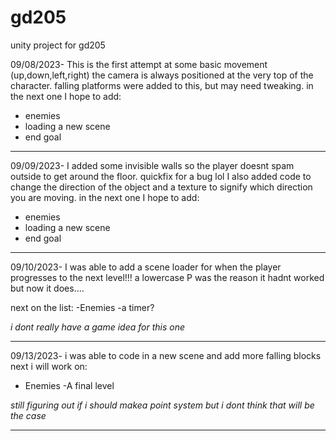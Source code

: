 # gd205
unity project for gd205

09/08/2023-
This is the first attempt at some basic movement (up,down,left,right)
the camera is always positioned at the very top of the character.
falling platforms were added to this, but may need tweaking.
in the next one I hope to add:

 - enemies
 - loading a new scene
 - end goal
---
09/09/2023-
I added some invisible walls so the player doesnt spam outside to get around the floor. quickfix for a bug lol
I also added code to change the direction of the object and a texture to signify which direction you are moving.
in the next one I hope to add:

 - enemies
 - loading a new scene
 - end goal

---
09/10/2023- 
I was able to add a scene loader for when the player progresses to the next level!!! 
a lowercase P was the reason it hadnt worked but now it does.... 

next on the list:
-Enemies
-a timer?

*i dont really have a game idea for this one*

---
09/13/2023-
i was able to code in a new scene and add more falling blocks next i will work on:

- Enemies
-A final level

*still figuring out if i should makea point system but i dont think that will be the case*

---